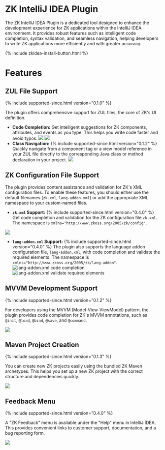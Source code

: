 # ZK IntelliJ IDEA Plugin

The ZK IntelliJ IDEA Plugin is a dedicated tool designed to enhance the development experience for ZK applications within the IntelliJ IDEA environment. It provides robust features such as intelligent code completion, syntax validation, and seamless navigation, helping developers to write ZK applications more efficiently and with greater accuracy.

{% include zkidea-install-button.html %}

# Features

## ZUL File Support

{% include supported-since.html version="0.1.0" %}

The plugin offers comprehensive support for ZUL files, the core of ZK's UI definition.

*   **Code Completion:** Get intelligent suggestions for ZK components, attributes, and events as you type. This helps you write code faster and avoid typos.
    ![](/zk_dev_ref/images/tag_code_completion.png)
    ![](/zk_dev_ref/images/event_code_completion.png)
*   **Class Navigation:**
    {% include supported-since.html version="0.1.2" %}
    Quickly navigate from a component tag or a view model reference in your ZUL file directly to the corresponding Java class or method declaration in your project.
    ![](/zk_dev_ref/images/go_to_declaration.png)

## ZK Configuration File Support

The plugin provides content assistance and validation for ZK's XML configuration files. To enable these features, you should either use the default filenames (`zk.xml`, `lang-addon.xml`) or add the appropriate XML namespace to your custom-named files.

*   **`zk.xml` Support:**
    {% include supported-since.html version="0.4.0" %}
    Get code completion and validation for the ZK configuration file `zk.xml`. The namespace is `xmlns="http://www.zkoss.org/2005/zk/config"`.

![](/zk_dev_ref/images/zk_config_code_completion.png)
 

*   **`lang-addon.xml` Support:**
    {% include supported-since.html version="0.4.0" %}
    The plugin also supports the language addon configuration file, `lang-addon.xml`, with code completion and validate the required elements. The namespace is `xmlns="http://www.zkoss.org/2005/zk/lang-addon"`.
    ![lang-addon.xml code completion](/zk_dev_ref/images/lang_addon_code_completion.png)
    ![lang-addon.xml validate required elements](/zk_dev_ref/images/lang_addon_missing_required_element.png)

## MVVM Development Support

{% include supported-since.html version="0.1.2" %}

For developers using the MVVM (Model-View-ViewModel) pattern, the plugin provides code completion for ZK's MVVM annotations, such as `@init`, `@load`, `@bind`, `@save`, and `@command`.

![](/zk_dev_ref/images/annotation_code_completion.png)

## Maven Project Creation

{% include supported-since.html version="0.1.3" %}

You can create new ZK projects easily using the bundled ZK Maven archetypes. This helps you set up a new ZK project with the correct structure and dependencies quickly.

![](/zk_dev_ref/images/maven_archetype.png)

## Feedback Menu

{% include supported-since.html version="0.4.0" %}

A "ZK Feedback" menu is available under the "Help" menu in IntelliJ IDEA. This provides convenient links to customer support, documentation, and a bug reporting form.

![](/zk_dev_ref/images/zk_feedback_menu.png)
